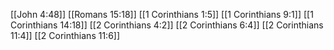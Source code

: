 [[John 4:48]]
[[Romans 15:18]]
[[1 Corinthians 1:5]]
[[1 Corinthians 9:1]]
[[1 Corinthians 14:18]]
[[2 Corinthians 4:2]]
[[2 Corinthians 6:4]]
[[2 Corinthians 11:4]]
[[2 Corinthians 11:6]]
